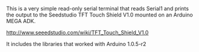 This is a very simple read-only serial terminal that reads Serial1 and prints the output to the Seedstudio TFT Touch Shield V1.0 mounted on an Arduino MEGA ADK.

http://www.seeedstudio.com/wiki/TFT_Touch_Shield_V1.0

It includes the libraries that worked with Arduino 1.0.5-r2